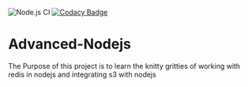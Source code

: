 ![Node.js CI](https://github.com/naivedeveloper95/Advanced-Nodejs/workflows/Node.js%20CI/badge.svg)
[![Codacy Badge](https://api.codacy.com/project/badge/Grade/84ff5db4dfad4feaa4e78cb335e4de2c)](https://app.codacy.com/manual/naivedeveloper95/Advanced-Nodejs?utm_source=github.com&utm_medium=referral&utm_content=naivedeveloper95/Advanced-Nodejs&utm_campaign=Badge_Grade_Dashboard)

# Advanced-Nodejs

The Purpose of this project is to learn the knitty gritties of working with redis in nodejs and integrating s3 with nodejs
